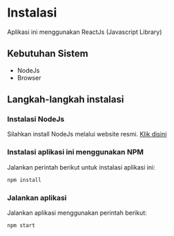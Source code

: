 # Instalasi

Aplikasi ini menggunakan ReactJs (Javascript Library)

## Kebutuhan Sistem

- NodeJs
- Browser

## Langkah-langkah instalasi

### Instalasi NodeJs

Silahkan install NodeJs melalui website resmi. [Klik disini](https://nodejs.org/en/)

### Instalasi aplikasi ini menggunakan NPM

Jalankan perintah berikut untuk instalasi aplikasi ini:

```bash
npm install
```

### Jalankan aplikasi

Jalankan aplikasi menggunakan perintah berikut:

```bash
npm start
```